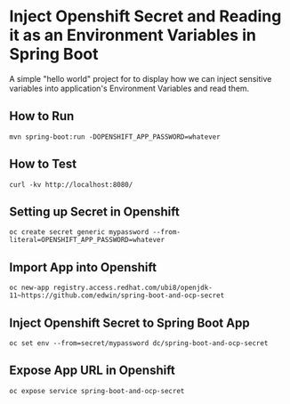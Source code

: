 # Inject Openshift Secret and Reading it as an Environment Variables in Spring Boot

A simple "hello world" project for to display how we can inject sensitive variables into application's Environment Variables and read them.

## How to Run 
```
mvn spring-boot:run -DOPENSHIFT_APP_PASSWORD=whatever
```

## How to Test
```
curl -kv http://localhost:8080/
```

## Setting up Secret in Openshift
```
oc create secret generic mypassword --from-literal=OPENSHIFT_APP_PASSWORD=whatever
```

## Import App into Openshift
```
oc new-app registry.access.redhat.com/ubi8/openjdk-11~https://github.com/edwin/spring-boot-and-ocp-secret
``` 

## Inject Openshift Secret to Spring Boot App
```
oc set env --from=secret/mypassword dc/spring-boot-and-ocp-secret
``` 

## Expose App URL in Openshift 
```
oc expose service spring-boot-and-ocp-secret
``` 